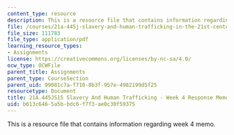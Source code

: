 ```yaml
---
content_type: resource
description: This is a resource file that contains information regarding week 4 memo.
file: /courses/21a-445j-slavery-and-human-trafficking-in-the-21st-century-spring-2015/b613c6465a5bbdc6f7f3ae0c30f59375_MIT21A_445JS15_Week4memo.pdf
file_size: 111783
file_type: application/pdf
learning_resource_types:
- Assignments
license: https://creativecommons.org/licenses/by-nc-sa/4.0/
ocw_type: OCWFile
parent_title: Assignments
parent_type: CourseSection
parent_uid: 99081c7a-f710-8b3f-957e-4982199d5f25
resourcetype: Document
title: 21A.445JS15 Slavery And Human Trafficking - Week 4 Response Memo
uid: b613c646-5a5b-bdc6-f7f3-ae0c30f59375
---
```

This is a resource file that contains information regarding week 4 memo.